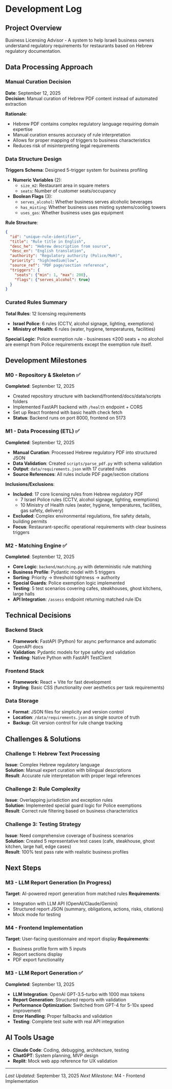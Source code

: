# Development Log

## Project Overview
Business Licensing Advisor - A system to help Israeli business owners understand regulatory requirements for restaurants based on Hebrew regulatory documentation.

## Data Processing Approach

### Manual Curation Decision
**Date**: September 12, 2025  
**Decision**: Manual curation of Hebrew PDF content instead of automated extraction

**Rationale**:
- Hebrew PDF contains complex regulatory language requiring domain expertise
- Manual curation ensures accuracy of rule interpretation
- Allows for proper mapping of triggers to business characteristics
- Reduces risk of misinterpreting legal requirements

### Data Structure Design
**Triggers Schema**: Designed 5-trigger system for business profiling
- **Numeric Variables** (2):
  - `size_m2`: Restaurant area in square meters
  - `seats`: Number of customer seats/occupancy
- **Boolean Flags** (3):
  - `serves_alcohol`: Whether business serves alcoholic beverages
  - `has_misting`: Whether business uses misting systems/cooling towers
  - `uses_gas`: Whether business uses gas equipment

**Rule Structure**:
```json
{
  "id": "unique-rule-identifier",
  "title": "Rule title in English",
  "desc_he": "Hebrew description from source",
  "desc_en": "English translation",
  "authority": "Regulatory authority (Police/MoH)",
  "priority": "high|medium|low",
  "source_ref": "PDF page/section reference",
  "triggers": {
    "seats": {"min": 1, "max": 200},
    "flags": {"serves_alcohol": true}
  }
}
```

### Curated Rules Summary
**Total Rules**: 12 licensing requirements
- **Israel Police**: 6 rules (CCTV, alcohol signage, lighting, exemptions)
- **Ministry of Health**: 6 rules (water, hygiene, temperatures, facilities)

**Special Logic**: Police exemption rule - businesses ≤200 seats + no alcohol are exempt from Police requirements except the exemption rule itself.

## Development Milestones

### M0 - Repository & Skeleton ✅
**Completed**: September 12, 2025
- Created repository structure with backend/frontend/docs/data/scripts folders
- Implemented FastAPI backend with `/health` endpoint + CORS
- Set up React frontend with basic health check fetch
- **Status**: Backend runs on port 8000, frontend on 5173

### M1 - Data Processing (ETL) ✅
**Completed**: September 12, 2025
- **Manual Curation**: Processed Hebrew regulatory PDF into structured JSON
- **Data Validation**: Created `scripts/parse_pdf.py` with schema validation
- **Output**: `data/requirements.json` with 17 curated rules
- **Source References**: All rules include PDF page/section citations

**Inclusions/Exclusions**:
- **Included**: 17 core licensing rules from Hebrew regulatory PDF
  - 7 Israel Police rules (CCTV, alcohol signage, lighting, exemptions)
  - 10 Ministry of Health rules (water, hygiene, temperatures, facilities, gas safety, delivery)
- **Excluded**: Complex environmental regulations, fire safety details, building permits
- **Focus**: Restaurant-specific operational requirements with clear business triggers

### M2 - Matching Engine ✅
**Completed**: September 12, 2025
- **Core Logic**: `backend/matching.py` with deterministic rule matching
- **Business Profile**: Pydantic model with 5 triggers
- **Sorting**: Priority → threshold tightness → authority
- **Special Guards**: Police exemption logic implemented
- **Testing**: 5 test scenarios covering cafes, steakhouses, ghost kitchens, large halls
- **API Integration**: `/assess` endpoint returning matched rule IDs

## Technical Decisions

### Backend Stack
- **Framework**: FastAPI (Python) for async performance and automatic OpenAPI docs
- **Validation**: Pydantic models for type safety and validation
- **Testing**: Native Python with FastAPI TestClient

### Frontend Stack  
- **Framework**: React + Vite for fast development
- **Styling**: Basic CSS (functionality over aesthetics per task requirements)

### Data Storage
- **Format**: JSON files for simplicity and version control
- **Location**: `/data/requirements.json` as single source of truth
- **Backup**: Git version control for rule change tracking

## Challenges & Solutions

### Challenge 1: Hebrew Text Processing
**Issue**: Complex Hebrew regulatory language  
**Solution**: Manual expert curation with bilingual descriptions  
**Result**: Accurate rule interpretation with proper legal references

### Challenge 2: Rule Complexity
**Issue**: Overlapping jurisdiction and exception rules  
**Solution**: Implemented special guard logic for Police exemptions  
**Result**: Correct rule filtering based on business characteristics

### Challenge 3: Testing Strategy
**Issue**: Need comprehensive coverage of business scenarios  
**Solution**: Created 5 representative test cases (cafe, steakhouse, ghost kitchen, large hall, edge cases)  
**Result**: 100% test pass rate with realistic business profiles

## Next Steps

### M3 - LLM Report Generation (In Progress)
**Target**: AI-powered report generation from matched rules
**Requirements**: 
- Integration with LLM API (OpenAI/Claude/Gemini)
- Structured report JSON (summary, obligations, actions, risks, citations)
- Mock mode for testing

### M4 - Frontend Implementation
**Target**: User-facing questionnaire and report display
**Requirements**:
- Business profile form with 5 inputs
- Report sections display
- PDF export functionality

### M3 - LLM Report Generation ✅
**Completed**: September 13, 2025
- **LLM Integration**: OpenAI GPT-3.5-turbo with 1000 max tokens
- **Report Generation**: Structured reports with validation
- **Performance Optimization**: Switched from GPT-4 for 5-10x speed improvement
- **Error Handling**: Proper fallbacks and validation
- **Testing**: Complete test suite with real API integration

## AI Tools Usage
- **Claude Code**: Coding, debugging, architecture, testing
- **ChatGPT**: System planning, MVP design
- **Replit**: Mock web app reference for UX validation

---

*Last Updated*: September 13, 2025
*Next Milestone*: M4 - Frontend Implementation